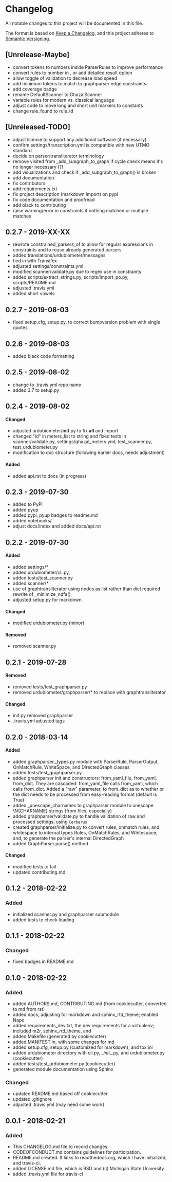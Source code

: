 # Changelog
All notable changes to this project will be documented in this file.

The format is based on [Keep a Changelog](http://keepachangelog.com/en/1.0.0/),
and this project adheres to [Semantic Versioning](http://semver.org/spec/v2.0.0.html).

## [Unrelease-Maybe]
- convert tokens to numbers inside ParserRules to improve performance
- convert rules to number in , or add detailed result option
- allow toggle of validation to decrease load speed
- add minimum tokens to match to graphparser edge constraints
- add coverage badge
- rename DefaultScanner to GhazalScanner
- variable rules for modern vs. classical language
- adjust code to move long and short unit markers to constants
- change rule_found to rule_id

## [Unreleased-TODO]
- adjust license to support any additional software (if necessary)
- confirm settings/transcription.yml is compatible with new UTMO standard
- decide on parser/transliterator terminology
- remove visited from _add_subgraph_to_graph if cycle check means it's
  no longer necessary (?)
- add visualizations and check if _add_subgraph_to_graph() is broken
- add documentation
- fix contributors
- add requirements.txt
- fix project description (markdown import) on pypi
- fix code documentation and proofread
- add black to contributing
- raise warning/error in constraints if nothing matched or multiple matches

## 0.2.7 - 2019-XX-XX
- rewrote constrained_parsers_of to allow for regular expressions in constraints and
  to reuse already generated parsers
- added translations/urdubiometer/messages
- tied in with Transifex
- adjusted settings/constraints.yml
- modified scanner/validate.py due to regex use in constraints
- added scripts/extract_strings.py, scripts/import_po.py, scripts/README.md
- adjusted .travis.yml
- added short vowels

## 0.2.7 - 2019-08-03
- fixed setup.cfg, setup.py, to correct bumpversion problem with single quotes

## 0.2.6 - 2019-08-03
- added black code formatting

## 0.2.5 - 2019-08-02
- change to .travis.yml repo name
- added 3.7 to setup.py

## 0.2.4 - 2019-08-02
#### Changed
- adjusted urdubiometer/__init__.py to fix __all__ and import
- changed "id" in meters_list to string and fixed tests in scanner/validate.py,
  settings/ghazal_meters.yml, test_scanner.py, test_urdubiometer.py
- modification to doc structure (following earlier docs, needs adjustment)
#### Added
- added api.rst to docs (in progress)

## 0.2.3 - 2019-07-30
- added to PyPI
- added pyup
- added pypi, pyup badges to readme.md
- added notebooks/
- adjust docs/index and added docs/api.rst

## 0.2.2 - 2019-07-30
#### Added
- added settings/*
- added urdubiometer/cli.py,
- added tests/test_scanner.py
- added scanner/*
- use  of graphtransliterator using nodes as list rather than dict
  required rewrite of _minimize_ndfa()
- adjusted setup.py for markdown

#### Changed
- modified urdubiometer.py (minor)

#### Removed
- removed scanner.py

## 0.2.1 - 2019-07-28
#### Removed

- removed tests/test_graphparser.py
- removed urdubiometer/graphparser/* to replace with graphtransliterator

#### Changed

- init.py removed graphparser
- .travis.yml adjusted tags

## 0.2.0 - 2018-03-14
#### Added

- added graphparser._types.py module with ParserRule, ParserOutput,
  OnMatchRule, WhiteSpace, and DirectedGraph classes
- added tests/test_graphparser.py
- added graphparser init and constructors: from_yaml_file, from_yaml,
  from_dict. They are cascaded: from_yaml_file calls from_yaml, which calls
  from_dict. Added a "raw" parameter, to from_dict as to whether or the dict
  needs to be processed from easy-reading format (default is True)
- added _unescape_charnames to graphparser module to unescape \\N{CHARNAME}
  strings (from files, especially)
- added graphparser/validate.py to handle validation of raw and
  processed settings, using `Cerberus`
- created graphparser/initialize.py to convert rules, onmatch rules, and
  whitespace to internal types Rules, OnMatchRules, and Whitespace;
  and, to generate the parser's internal DirectedGraph
- added GraphParser.parse() method

#### Changed
- modified tests to fail
- updated contributing.md

## 0.1.2 - 2018-02-22
### Added
- initialized scanner.py and graphparser submodule
- added tests to check loading

## 0.1.1 - 2018-02-22
### Changed
- fixed badges in README.md

## 0.1.0 - 2018-02-22
### Added
- added AUTHORS.md, CONTRIBUTING.md (from cookiecutter, converted to md from rst)
- added docs, adjusting for markdown and sphinx_rtd_theme; enabled Napo
- added requirements_dev.txt, the dev requirements for a virtualenv; included m2r, sphinx_rtd_theme, and
- added Makefile (generated by cookiecutter)
- added MANIFEST.in, with some changes for md
- added setup.cfg, setup.py (customized for markdown), and tox.ini
- added urdubiometer directory with cli.py, \__init__.py, and urdubiometer.py (cookiecutter)
- added tests/test_urdubiometer.py (cookiecutter)
- generated module documentation using Sphinx

### Changed
- updated README.md based off cookiecutter
- updated .gitignore
- adjusted .travis.yml (may need some work)

## 0.0.1 - 2018-02-21
### Added
- This CHANGELOG.md file to record changes.
- CODEOFCONDUCT.md contains guidelines for participation.
- README.md created. It links to readthedocs.org, which I have initialized,
  and travis-ci.
- added LICENSE.md file, which is BSD and (c) Michigan State University
- added .travis.yml file for travis-ci
